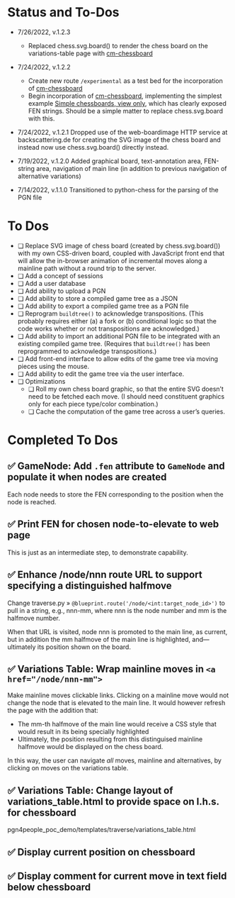 # Status and To-Dos

* 7/26/2022, v.1.2.3
    * Replaced chess.svg.board() to render the chess board on the variations-table page with [cm-chessboard](https://github.com/shaack/cm-chessboard)
        

* 7/24/2022, v.1.2.2
    * Create new route `/experimental` as a test bed for the incorporation of [cm-chessboard](https://github.com/shaack/cm-chessboard)
    * Begin incorporation of [cm-chessboard](https://github.com/shaack/cm-chessboard), implementing the simplest example [Simple chessboards, view only](https://shaack.com/projekte/cm-chessboard/examples/simple-boards.html), which has clearly exposed FEN strings. Should be a simple matter to replace chess.svg.board with this.
* 7/24/2022, v.1.2.1 Dropped use of the web-boardimage HTTP service at backscattering.de for creating the SVG image of the chess board
and instead now use chess.svg.board() directly instead.
* 7/19/2022, v.1.2.0 Added graphical board, text-annotation area, FEN-string area, navigation of main line (in 
addition to previous navigation of alternative variations)

* 7/14/2022, v.1.1.0 Transitioned to python-chess for the parsing of the PGN file

# To Dos
* ❑ Replace SVG image of chess board (created by chess.svg.board()) with my own CSS-driven board, coupled with JavaScript
front end that will allow the in-browser animation of incremental moves along a mainline path without a round trip to the
server.
* ❑ Add a concept of sessions
* ❑ Add a user database
* ❑ Add ability to upload a PGN
* ❑ Add ability to store a compiled game tree as a JSON
* ❑ Add ability to export a compiled game tree as a PGN file
* ❑ Reprogram `buildtree()` to acknowledge transpositions. (This probably requires either (a) a fork or (b) conditional logic so that the code works whether or not transpositions are acknowledged.)
* ❑ Add ability to import an additional PGN file to be integrated with an existing compiled game tree. (Requires that `buildtree()` has been reprogrammed to acknowledge transpositions.)
* ❑ Add front-end interface to allow edits of the game tree via moving pieces using the mouse.
* ❑ Add ability to edit the game tree via the user interface.
* ❑ Optimizations
    * ❑ Roll my own chess board graphic, so that the entire SVG doesn’t need to be fetched each move. (I should need constituent graphics only for each piece type/color combination.)
    * ❑ Cache the computation of the game tree across a user’s queries.


# Completed To Dos
## ✅ GameNode: Add `.fen` attribute to `GameNode` and populate it when nodes are created
Each node needs to store the FEN corresponding to the position when the node is reached.

## ✅ Print FEN for chosen node-to-elevate to web page
This is just as an intermediate step, to demonstrate capability.

## ✅ Enhance /node/nnn route URL to support specifying a distinguished halfmove
Change traverse.py » `@blueprint.route('/node/<int:target_node_id>')` to pull in a string, e.g., nnn-mm, where nnn is 
the node number and mm is the halfmove number.

When that URL is visited, node nnn is promoted to the main line, as current, but in addition the mm halfmove of the
main line is highlighted, and—ultimately its position shown on the board.

## ✅ Variations Table: Wrap mainline moves in `<a href="/node/nnn-mm">`
Make mainline moves clickable links. Clicking on a mainline move would not change the node that is elevated to the 
main line. It would however refresh the page with the addition that:
* The mm-th halfmove of the main line would receive a CSS style that would result in its being specially highlighted
* Ultimately, the position resulting from this distinguised mainline halfmove would be displayed on the chess board.

In this way, the user can navigate *all* moves, mainline and alternatives, by clicking on moves on the variations table.

## ✅ Variations Table: Change layout of variations_table.html to provide space on l.h.s. for chessboard
pgn4people_poc_demo/templates/traverse/variations_table.html

## ✅ Display current position on chessboard

## ✅ Display comment for current move in text field below chessboard